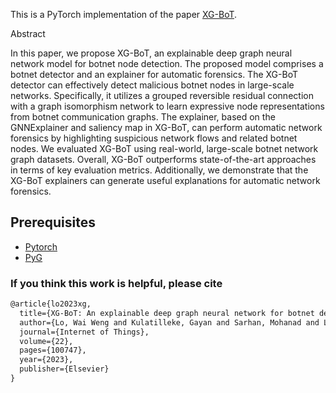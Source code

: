 This is a PyTorch implementation of the paper [XG-BoT](https://arxiv.org/pdf/2207.09088.pdf).

Abstract

In this paper, we propose XG-BoT, an explainable deep graph neural network model for botnet node detection. The proposed model comprises a botnet detector and an explainer for automatic forensics. The XG-BoT detector can effectively detect malicious botnet nodes in large-scale networks. Specifically, it utilizes a grouped reversible residual connection with a graph isomorphism network to learn expressive node representations from botnet communication graphs. The explainer, based on the GNNExplainer and saliency map in XG-BoT, can perform automatic network forensics by highlighting suspicious network flows and related botnet nodes. We evaluated XG-BoT using real-world, large-scale botnet network graph datasets. Overall, XG-BoT outperforms state-of-the-art approaches in terms of key evaluation metrics. Additionally, we demonstrate that the XG-BoT explainers can generate useful explanations for automatic network forensics.



## Prerequisites

- [Pytorch](http://pytorch.org/)
- [PyG](https://pytorch-geometric.readthedocs.io/en/latest/)


### If you think this work is helpful, please cite
```latex
@article{lo2023xg,
  title={XG-BoT: An explainable deep graph neural network for botnet detection and forensics},
  author={Lo, Wai Weng and Kulatilleke, Gayan and Sarhan, Mohanad and Layeghy, Siamak and Portmann, Marius},
  journal={Internet of Things},
  volume={22},
  pages={100747},
  year={2023},
  publisher={Elsevier}
}
```
